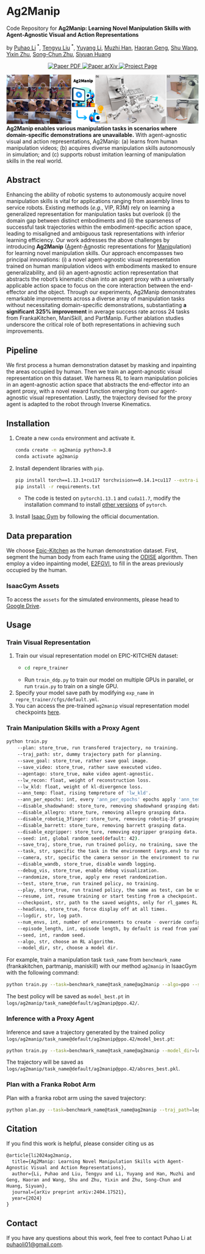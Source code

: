 # Ag2Manip
Code Repository for **Ag2Manip: Learning Novel Manipulation Skills with Agent-Agnostic Visual and Action Representations**

by [Puhao Li](https://xiaoyao-li.github.io/)<sup> *</sup>, [Tengyu Liu](http://tengyu.ai/)<sup> *</sup>, [Yuyang Li](https://blog.aidenli.net/), [Muzhi Han](https://sites.google.com/view/muzhihan/home), [Haoran Geng](https://geng-haoran.github.io/), [Shu Wang](https://github.com/AssassinWS), [Yixin Zhu](https://yzhu.io/), [Song-Chun Zhu](https://zhusongchun.net/), [Siyuan Huang](https://siyuanhuang.com/)

<p align="center">
    <a href='https://xiaoyao-li.github.io/research/ag2manip/pdf/ag2manip_compressed.pdf'>
      <img src='https://img.shields.io/badge/Paper-PDF-red?style=plastic&logo=adobeacrobatreader&logoColor=red' alt='Paper PDF'>
    </a>
    <a href='https://arxiv.org/abs/2404.17521'>
      <img src='https://img.shields.io/badge/Paper-arXiv-green?style=plastic&logo=arXiv&logoColor=green' alt='Paper arXiv'>
    </a>
    <a href='https://xiaoyao-li.github.io/research/ag2manip/'>
      <img src='https://img.shields.io/badge/Project-Page-blue?style=plastic&logo=Google%20chrome&logoColor=blue' alt='Project Page'>
    </a>
</p>

![Teaser](./assets/readme/teaser.png)
**Ag2Manip enables various manipulation tasks in scenarios where domain-specific demonstrations are unavailable.** With agent-agnostic visual and action representations, Ag2Manip: (a) learns from human manipulation videos; (b) acquires diverse manipulation skills autonomously in simulation; and (c) supports robust imitation learning of manipulation skills in the real world.

## Abstract
Enhancing the ability of robotic systems to autonomously acquire novel manipulation skills is vital for applications ranging from assembly lines to service robots. Existing methods (*e.g.*, VIP, R3M) rely on learning a generalized representation for manipulation tasks but overlook (i) the domain gap between distinct embodiments and (ii) the sparseness of successful task trajectories within the embodiment-specific action space, leading to misaligned and ambiguous task representations with inferior learning efficiency. Our work addresses the above challenges by introducing **Ag2Manip** (<ins>Ag</ins>ent-<ins>Ag</ins>nostic representations for <ins>Manip</ins>ulation) for learning novel manipulation skills. Our approach encompasses two principal innovations: (i) a novel agent-agnostic visual representation trained on human manipulation videos with embodiments masked to ensure generalizability, and (ii) an agent-agnostic action representation that abstracts the robot’s kinematic chain into an agent proxy with a universally applicable action space to focus on the core interaction between the end-effector and the object. Through our experiments, Ag2Manip demonstrates remarkable improvements across a diverse array of manipulation tasks without necessitating domain-specific demonstrations, substantiating **a significant 325% improvement** in average success rate across 24 tasks from FrankaKitchen, ManiSkill, and PartManip. Further ablation studies underscore the critical role of both representations in achieving such improvements.


## Pipeline
We first process a human demonstration dataset by masking and inpainting the areas occupied by human. Then we train an agent-agnostic visual representation on this dataset. We harness RL to learn manipulation policies in an agent-agnostic action space that abstracts the end-effector into an agent proxy, with a novel reward function emerging from our agent-agnostic visual representation. Lastly, the trajectory devised for the proxy agent is adapted to the robot through Inverse Kinematics.

## Installation
1. Create a new `conda` environment and activate it.
    ```bash
    conda create -n ag2manip python=3.8
    conda activate ag2manip
    ```

2. Install dependent libraries with `pip`.
    ```bash
    pip install torch==1.13.1+cu117 torchvision==0.14.1+cu117 --extra-index-url https://download.pytorch.org/whl/cu117
    pip install -r requirements.txt
    ```
    - The code is tested on `pytorch1.13.1` and `cuda11.7`, modify the installation command to install [other versions](https://pytorch.org/get-started/previous-versions/) of `pytorch`.

3. Install [Isaac Gym](https://developer.nvidia.com/isaac-gym) by following the official documentation.

## Data preparation
We choose [Epic-Kitchen](https://epic-kitchens.github.io/2024) as the human demonstration dataset. First, segment the human body from each frame using the [ODISE](https://github.com/NVlabs/ODISE) algorithm. Then employ a video inpainting model, [E2FGVI](https://github.com/MCG-NKU/E2FGVI), to fill in the areas previously occupied by the human.

###  IsaacGym Assets
To access the `assets` for the simulated environments, please head to [Google Drive](https://drive.google.com/drive/folders/1UTjoDfYpgClHg2e1vo6KHC4EPcjC7CIo?usp=drive_link).

## Usage
### Train Visual Representation
1. Train our visual representation model on EPIC-KITCHEN dataset:
   - ``` bash
     cd repre_trainer
   - Run `train_ddp.py` to train our model on multiple GPUs in parallel, or run `train.py` to train on a single GPU.
2. Specify your model save path by modifying `exp_name` in `repre_trainer/cfgs/default.yml`.
3. You can access the pre-trained `ag2manip` visual representation model checkpoints [here](https://drive.google.com/drive/folders/1UTjoDfYpgClHg2e1vo6KHC4EPcjC7CIo?usp=drive_link).

### Train Manipulation Skills with a Proxy Agent
```bash
python train.py
    --plan: store_true, run transfered trajectory, no training.
    --traj_path: str, dummy trajectory path for planning.
    --save_goal: store_true, rather save goal image.
    --save_video: store_true, rather save executed video.
    --agentago: store_true, make video agent-agnostic.
    --lw_recon: float, weight of reconstruction loss. 
    --lw_kld: float, weight of kl-divergence loss.
    --ann_temp: float, rising tempreture of 'lw_kld'.
    --ann_per_epochs: int, every 'ann_per_epochs' epochs apply 'ann_temp' on 'lw_kld'.
    --disable_shadowhand: store_ture, removing shadowhand grasping data, let shadowhand unseen in training.
    --disable_allegro: store_ture, removing allegro grasping data.
    --disable_robotiq_3finger: store_ture, removing robotiq-3f grasping data.
    --disable_barrett: store_ture, removing barrett grasping data.
    --disable_ezgripper: store_ture, removing ezgripper grasping data.
    --seed: int, global random seed(default: 42).
    --save_traj, store_true, run trained policy, no training, save the test result.
    --task, str, specific the task in the environment (args.env) to run.
    --camera, str, specific the camera sensor in the environment to run.
    --disable_wandb, store_true, disable wandb logging.
    --debug_vis, store_true, enable debug visualization.
    --randomize, store_true, apply env reset randomization.
    --test, store_true, run trained policy, no training.
    --play, store_true, run trained policy, the same as test, can be used only by rl_games RL library.
    --resume, int, resume training or start testing from a checkpoint.
    --checkpoint, str, path to the saved weights, only for rl_games RL library.
    --headless, store_true, force display off at all times.
    --logdir, str, log path.
    --num_envs, int, number of environments to create - override config file.
    --episode_length, int, episode length, by default is read from yaml config.
    --seed, int, random seed.
    --algo, str, choose an RL algorithm.
    --model_dir, str, choose a model dir.
```

For example, train a manipulation task `task_name` from `benchmark_name` (frankakitchen, partmanip, maniskill) with our method `ag2manip` in IsaacGym with the following command:
```bash
python train.py --task=benchmark_name@task_name@ag2manip --algo=ppo --seed=42 --cfg_train=cfgs/algo/ppo/manipulation.yaml --disable_wandb --camera=default
```
The best policy will be saved as `model_best.pt` in `logs/ag2manip/task_name@default/ag2manip@ppo.42/`.
   
### Inference with a Proxy Agent
Inference and save a trajectory generated by the trained policy `logs/ag2manip/task_name@default/ag2manip@ppo.42/model_best.pt`:
```bash
python train.py --task=benchmark_name@task_name@ag2manip --model_dir=logs/ag2manip/task_name@default/ag2manip@ppo.42/model_best.pt --test --save_traj --algo=ppo --cfg_train=cfgs/algo/ppo/manipulation.yaml --camera=default --seed=0 --disable_wandb
```
The trajectory will be saved as `logs/ag2manip/task_name@default/ag2manip@ppo.42/absres_best.pkl`.

### Plan with a Franka Robot Arm
Plan with a franka robot arm using the saved trajectory:
```bash
python plan.py --task=benchmark_name@task_name@ag2manip --traj_path=logs/ag2manip/task_name@default/ag2manip@ppo.42/absres_best.pkl --pipeline=cpu --algo=ppo --cfg_train=cfgs/algo/ppo/manipulation.yaml --disable_wandb --camera=default
```

## Citation
If you find this work is helpful, please consider citing us as
```
@article{li2024ag2manip,
  title={Ag2Manip: Learning Novel Manipulation Skills with Agent-Agnostic Visual and Action Representations},
  author={Li, Puhao and Liu, Tengyu and Li, Yuyang and Han, Muzhi and Geng, Haoran and Wang, Shu and Zhu, Yixin and Zhu, Song-Chun and Huang, Siyuan},
  journal={arXiv preprint arXiv:2404.17521},
  year={2024}
}
```


## Contact
If you have any questions about this work, feel free to contact Puhao Li at puhaoli01@gmail.com.
